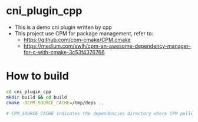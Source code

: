 # cni_plugin_cpp
- This is a demo cni plugin written by cpp
- This project use CPM for package management, refer to:
    - https://github.com/cpm-cmake/CPM.cmake
    - https://medium.com/swlh/cpm-an-awesome-dependency-manager-for-c-with-cmake-3c53f4376766

# How to build
```bash
cd cni_plugin_cpp
mkdir build && cd build
cmake -DCPM_SOURCE_CACHE=/tmp/deps ..

# CPM_SOURCE_CACHE indicates the dependencies directory where CPM pulled
```